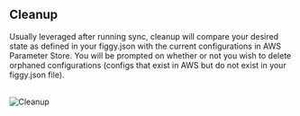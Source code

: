 
## Cleanup

Usually leveraged after running sync, cleanup will compare your desired state as defined in your 
figgy.json with the current configurations in AWS Parameter Store. You will be prompted on whether or not you wish to 
delete orphaned configurations (configs that exist in AWS but do not exist in your figgy.json file).

<br/>![Cleanup](/images/gifs/cleanup.gif)<br/>